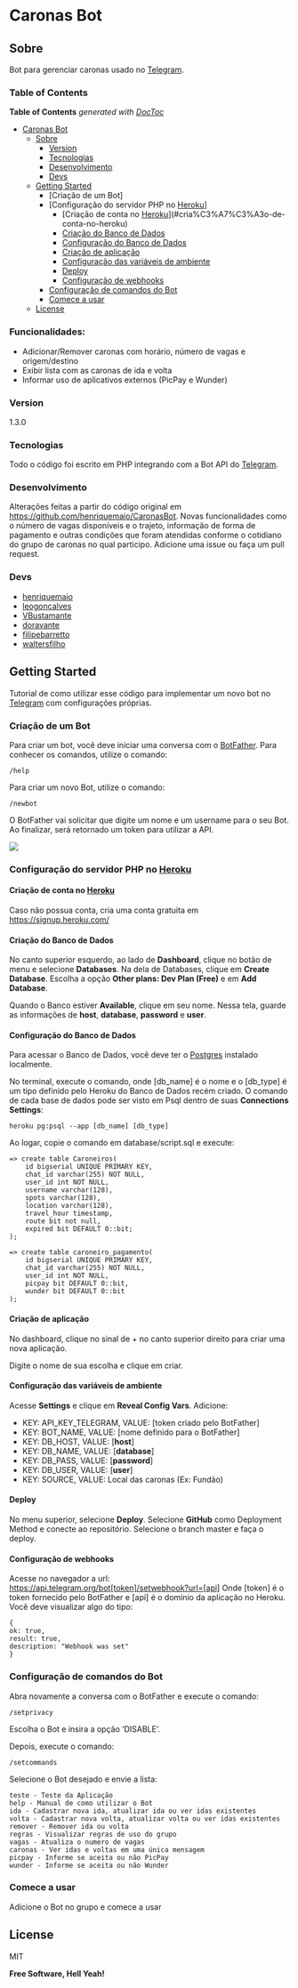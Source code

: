 # Caronas Bot

## Sobre 

Bot para gerenciar caronas usado no [Telegram].

### Table of Contents

<!-- START doctoc generated TOC please keep comment here to allow auto update -->
<!-- DON'T EDIT THIS SECTION, INSTEAD RE-RUN doctoc TO UPDATE -->
**Table of Contents**  *generated with [DocToc](https://github.com/thlorenz/doctoc)*

- [Caronas Bot](#caronas-bot)
  - [Sobre](#sobre)
    - [Version](#version)
    - [Tecnologias](#tecnologias)
    - [Desenvolvimento](#desenvolvimento)
    - [Devs](#devs)
  - [Getting Started](#getting-started)
    - [Criação de um Bot]
    - [Configuração do servidor PHP no [Heroku]]
      - [Criação de conta no [Heroku]](#cria%C3%A7%C3%A3o-de-conta-no-heroku)
      - [Criação do Banco de Dados](#cria%C3%A7%C3%A3o-do-banco-de-dados)
      - [Configuração do Banco de Dados](#configura%C3%A7%C3%A3o-do-banco-de-dados)
      - [Criação de aplicação](#cria%C3%A7%C3%A3o-de-aplica%C3%A7%C3%A3o)
      - [Configuração das variáveis de ambiente](#configura%C3%A7%C3%A3o-das-vari%C3%A1veis-de-ambiente)
      - [Deploy](#deploy)
      - [Configuração de webhooks](#configura%C3%A7%C3%A3o-de-webhooks)
    - [Configuração de comandos do Bot](#configura%C3%A7%C3%A3o-de-comandos-do-bot)
    - [Comece a usar](#comece-a-usar)
  - [License](#license)

<!-- END doctoc generated TOC please keep comment here to allow auto update -->

### Funcionalidades:
  - Adicionar/Remover caronas com horário, número de vagas e origem/destino
  - Exibir lista com as caronas de ida e volta
  - Informar uso de aplicativos externos (PicPay e Wunder)

### Version
1.3.0

### Tecnologias

Todo o código foi escrito em PHP integrando com a Bot API do [Telegram].

### Desenvolvimento

Alterações feitas a partir do código original em https://github.com/henriquemaio/CaronasBot. Novas funcionalidades como o número de vagas disponíveis e o trajeto, informação de forma de pagamento e outras condições que foram atendidas conforme o cotidiano do grupo de caronas no qual participo.
Adicione uma issue ou faça um pull request.

### Devs

 - [henriquemaio]
 - [leogoncalves]
 - [VBustamante]
 - [doravante]
 - [filipebarretto]
 - [waltersfilho]


## Getting Started

Tutorial de como utilizar esse código para implementar um novo bot no [Telegram] com configurações próprias.

### Criação de um Bot

Para criar um bot, você deve iniciar uma conversa com o [BotFather]. Para conhecer os comandos, utilize o comando:
```
/help
```

Para criar um novo Bot, utilize o comando:
```
/newbot
```

O BotFather vai solicitar que digite um nome e um username para o seu Bot. Ao finalizar, será retornado um token para utilizar a API.

<img src="https://dl.dropboxusercontent.com/u/33812048/telegram-create-bot-tutorial.png" width=“48”>


### Configuração do servidor PHP no [Heroku]

####  Criação de conta no [Heroku]

Caso não possua conta, cria uma conta gratuita em https://signup.heroku.com/

#### Criação do Banco de Dados

No canto superior esquerdo, ao lado de **Dashboard**, clique no botão de menu e selecione **Databases**. Na dela de Databases, clique em **Create Database**. Escolha a opção **Other plans: Dev Plan (Free)** e em **Add Database**.

Quando o Banco estiver **Available**, clique em seu nome. Nessa tela, guarde as informações de **host**, **database**, **password** e **user**.

#### Configuração do Banco de Dados

Para acessar o Banco de Dados, você deve ter o [Postgres] instalado localmente.

No terminal, execute o comando, onde [db_name] é o nome e o [db_type] é um tipo definido pelo Heroku do Banco de Dados recém criado. O comando de cada base de dados pode ser visto em Psql dentro de suas **Connections Settings**:
```
heroku pg:psql --app [db_name] [db_type]
```

Ao logar, copie o comando em database/script.sql e execute:
```
=> create table Caroneiros(
	id bigserial UNIQUE PRIMARY KEY,
	chat_id varchar(255) NOT NULL,
	user_id int NOT NULL,
	username varchar(128),
	spots varchar(128),
	location varchar(128),
	travel_hour timestamp,
	route bit not null,
	expired bit DEFAULT 0::bit;
);

=> create table caroneiro_pagamento(
	id bigserial UNIQUE PRIMARY KEY,
	chat_id varchar(255) NOT NULL,
	user_id int NOT NULL,
	picpay bit DEFAULT 0::bit,
	wunder bit DEFAULT 0::bit
);
```

#### Criação de aplicação

No dashboard, clique no sinal de + no canto superior direito para criar uma nova aplicação.

Digite o nome de sua escolha e clique em criar.

#### Configuração das variáveis de ambiente

Acesse **Settings** e clique em **Reveal Config Vars**. Adicione:

 - KEY: API_KEY_TELEGRAM, VALUE: [token criado pelo BotFather]
 - KEY: BOT_NAME, VALUE: [nome definido para o BotFather]
 - KEY: DB_HOST, VALUE: [**host**]
 - KEY: DB_NAME, VALUE: [**database**]
 - KEY: DB_PASS, VALUE: [**password**]
 - KEY: DB_USER, VALUE: [**user**]
 - KEY: SOURCE, VALUE: Local das caronas (Ex: Fundão)

#### Deploy

No menu superior, selecione **Deploy**. Selecione **GitHub** como Deployment Method e conecte ao repositório. Selecione o branch master e faça o deploy.

#### Configuração de webhooks

Acesse no navegador a url: https://api.telegram.org/bot[token]/setwebhook?url=[api]
Onde [token] é o token fornecido pelo BotFather e [api] é o domínio da aplicação no Heroku. Você deve visualizar algo do tipo:
```
{
ok: true,
result: true,
description: "Webhook was set"
}
```

### Configuração de comandos do Bot

Abra novamente a conversa com o BotFather e execute o comando:
```
/setprivacy
```

Escolha o Bot e insira a opção ‘DISABLE’.

Depois, execute o comando:

```
/setcommands
```

Selecione o Bot desejado e envie a lista:
```
teste - Teste da Aplicação
help - Manual de como utilizar o Bot
ida - Cadastrar nova ida, atualizar ida ou ver idas existentes
volta - Cadastrar nova volta, atualizar volta ou ver idas existentes
remover - Remover ida ou volta
regras - Visualizar regras de uso do grupo
vagas - Atualiza o numero de vagas
caronas - Ver idas e voltas em uma única mensagem
picpay - Informe se aceita ou não PicPay
wunder - Informe se aceita ou não Wunder
```

### Comece a usar

Adicione o Bot no grupo e comece a usar

License
----

MIT


**Free Software, Hell Yeah!**

[//]: # (These are reference links used in the body of this note and get stripped out when the markdown processor does its job. There is no need to format nicely because it shouldn't be seen. Thanks SO - http://stackoverflow.com/questions/4823468/store-comments-in-markdown-syntax)

   [Telegram]: <https://telegram.org/>
   [henriquemaio]: <https://github.com/henriquemaio>
   [leogoncalves]: <https://github.com/leogoncalves>
   [VBustamante]: <https://github.com/VBustamante>
   [doravante]: <https://github.com/doravante>
   [filipebarretto]: <https://github.com/filipebarretto>
   [waltersfilho]: <https://github.com/waltersfilho>
   [BotFather]: <https://telegram.me/botfather>
   [Heroku]: <https://heroku.com>
   [Postgres]: <http://www.postgresql.org/download/>


